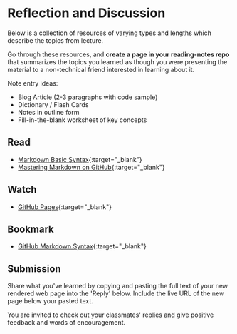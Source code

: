 # Reflection and Discussion

Below is a collection of resources of varying types and lengths which describe the topics from lecture.  

Go through these resources, and **create a page in your reading-notes repo** that summarizes the topics you learned as though you were presenting the material to a non-technical friend interested in learning about it.

Note entry ideas:

* Blog Article (2-3 paragraphs with code sample)
* Dictionary / Flash Cards
* Notes in outline form
* Fill-in-the-blank worksheet of key concepts

## Read

* [Markdown Basic Syntax](https://www.markdownguide.org/basic-syntax/){:target="_blank"}
* [Mastering Markdown on GitHub](https://guides.github.com/features/mastering-markdown/){:target="_blank"}

## Watch

* [GitHub Pages](https://pages.github.com/){:target="_blank"}

## Bookmark

* [GitHub Markdown Syntax](https://help.github.com/en/articles/basic-writing-and-formatting-syntax){:target="_blank"}

## Submission

Share what you've learned by copying and pasting the full text of your new rendered web page into the 'Reply' below. Include the live URL of the new page below your pasted text.

You are invited to check out your classmates' replies and give positive feedback and words of encouragement.  
